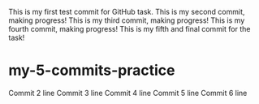 This is my first test commit for GitHub task.
This is my second commit, making progress!
This is my third commit, making progress!
This is my fourth commit, making progress!
This is my fifth and final commit for the task!

# my-5-commits-practice
Commit 2 line
Commit 3 line
Commit 4 line
Commit 5 line
Commit 6 line
